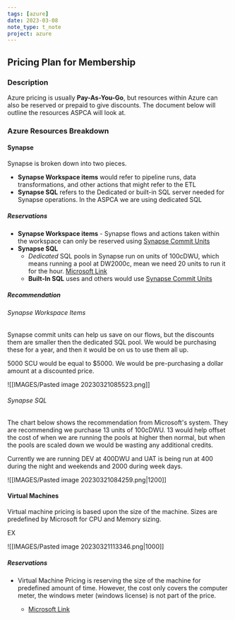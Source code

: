 ```yaml
---
tags: [azure]
date: 2023-03-08
note_type: t_note
project: azure
---
```


## Pricing Plan for Membership

### Description

Azure pricing is usually **Pay-As-You-Go**, but resources within Azure can also be reserved or prepaid to give discounts. The document below will outline the resources ASPCA will look at.

### Azure Resources Breakdown

#### Synapse

Synapse is broken down into two pieces.

* **Synapse Workspace items** would refer to pipeline runs, data transformations, and other actions that might refer to the ETL
* **Synapse SQL** refers to the Dedicated or built-in SQL server needed for Synapse operations. In the ASPCA we are using dedicated SQL

##### Reservations

* **Synapse Workspace items** - Synapse flows and actions taken within the workspace can only be reserved using [Synapse Commit Units](https://learn.microsoft.com/en-us/azure/cost-management-billing/reservations/synapse-analytics-pre-purchase-plan)
* **Synapse SQL**
	* *Dedicated* SQL pools in Synapse run on units of 100cDWU, which means running a pool at DW2000c, mean we need 20 units to run it for the hour. [Microsoft Link](https://learn.microsoft.com/en-us/azure/cost-management-billing/reservations/reservation-discount-azure-sql-dw)
	* **Built-In SQL** uses and others would use [Synapse Commit Units](https://learn.microsoft.com/en-us/azure/cost-management-billing/reservations/synapse-analytics-pre-purchase-plan)

##### Recommendation

###### Synapse Workspace Items

Synapse commit units can help us save on our flows, but the discounts them are smaller then the dedicated SQL pool. We would be purchasing these for a year, and then it would be on us to use them all up.

5000 SCU would be equal to $5000. We would be pre-purchasing a dollar amount at a discounted price. 

![[IMAGES/Pasted image 20230321085523.png]]

###### Synapse SQL

The chart below shows the recommendation from Microsoft's system. They are recommending we purchase 13 units of 100cDWU. 13 would help offset the cost of when we are running the pools at higher then normal, but when the pools are scaled down we would be wasting any additional credits.

Currently we are running DEV at 400DWU and UAT is being run at 400 during the night and weekends and 2000 during week days.



![[IMAGES/Pasted image 20230321084259.png|1200]]

#### Virtual Machines

Virtual machine pricing is based upon the size of the machine. Sizes are predefined by Microsoft for CPU and Memory sizing.

EX

![[IMAGES/Pasted image 20230321113346.png|1000]]
##### Reservations

* Virtual Machine Pricing is reserving the size of the machine for predefined amount of time. However, the cost only covers the computer meter, the windows meter (windows license) is not part of the price.

	- [Microsoft Link](https://learn.microsoft.com/en-us/azure/virtual-machines/prepay-reserved-vm-instances)


